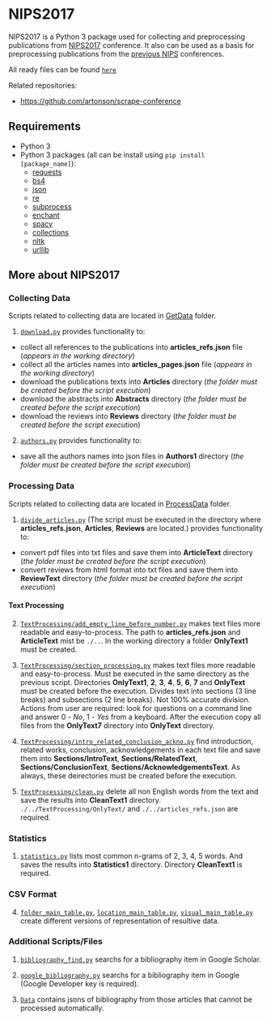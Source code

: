 # NIPS2017

NIPS2017 is a Python 3 package used for collecting and preprocessing publications from [NIPS2017](https://papers.nips.cc/book/advances-in-neural-information-processing-systems-30-2017) conference.
It also can be used as a basis for preprocessing publications from the [previous NIPS](https://papers.nips.cc/) conferences.

All ready files can be found [`here`](https://drive.google.com/open?id=1LCdSrh--qPX5myem1fh6lWfH3Qv5hmgq)

Related repositories:
  - https://github.com/artonson/scrape-conference


## Requirements
- Python 3
- Python 3 packages (all can be install using `pip install [package_name]`):
  - [requests](http://docs.python-requests.org/en/master/)
  - [bs4](https://www.crummy.com/software/BeautifulSoup/bs4/doc/)
  - [json](https://docs.python.org/3/library/json.html)
  - [re](https://docs.python.org/3/library/re.html)
  - [subprocess](https://docs.python.org/3/library/subprocess.html)
  - [enchant](https://pypi.org/project/pyenchant/)
  - [spacy](https://spacy.io/)
  - [collections](https://docs.python.org/3.3/library/collections.html)
  - [nltk](https://www.nltk.org/)
  - [urllib](https://docs.python.org/3/library/urllib.html)
  
## More about NIPS2017
  
### Collecting Data

Scripts related to collecting data are located in [GetData](https://github.com/nuwanda57/NIPS2017/tree/master/GetData) folder.

1) [`download.py`](https://github.com/nuwanda57/NIPS2017/blob/master/GetData/download.py) provides functionality to:
  - collect all references to the publications into **articles_refs.json** file (*appears in the working directory*)
  - collect all the articles names into **articles_pages.json** file (*appears in the working directory*)
  - download the publications texts into **Articles** directory (*the folder must be created before the script execution*)
  - download the abstracts into **Abstracts** directory (*the folder must be created before the script execution*)
  - download the reviews into **Reviews** directory (*the folder must be created before the script execution*)
  
2) [`authors.py`](https://github.com/nuwanda57/NIPS2017/blob/master/GetData/authors.py) provides functionality to:
  - save all the authors names into json files in **Authors1** directory (*the folder must be created before the script execution*)

### Processing Data

Scripts related to collecting data are located in [ProcessData](https://github.com/nuwanda57/NIPS2017/tree/master/ProcessData) folder.

1) [`divide_articles.py`](https://github.com/nuwanda57/NIPS2017/blob/master/ProcessData/divide_articles.py) (The script must be executed in the directory where **articles_refs.json**, **Articles**, **Reviews** are located.) provides functionality to:
  - convert pdf files into txt files and save them into **ArticleText** directory (*the folder must be created before the script execution*)
  - convert reviews from html format into txt files and save them into **ReviewText** directory (*the folder must be created before the script execution*)

#### Text Processing
2) [`TextProcessing/add_empty_line_before_number.py`](https://github.com/nuwanda57/NIPS2017/blob/master/ProcessData/TextProcessing/add_empty_line_before_number.py) makes text files more readable and easy-to-process. The path to **articles_refs.json** and **ArticleText** mist be `./..`. In the working directory a folder **OnlyText1** must be created.

3) [`TextProcessing/section_processing.py`](https://github.com/nuwanda57/NIPS2017/blob/master/ProcessData/TextProcessing/sections_processing.py) makes text files more readable and easy-to-process. Must be executed in the same directory as the previous script. Directories **OnlyText1**, **2**, **3**, **4**, **5**, **6**, **7** and **OnlyText** must be created before the execution. Divides text into sections (3 line breaks) and subsections (2 line breaks). Not 100% accurate division. Actions from user are required: look for questions on a command line and answer 0 - *No*, 1 - *Yes* from a keyboard. After the execution copy all files from the **OnlyText7** directory into **OnlyText** directory.

4) [`TextProcessing/intro_related_conclusion_ackno.py`](https://github.com/nuwanda57/NIPS2017/blob/master/ProcessData/TextProcessing/intro_related_conclusion_ackno.py) find introduction, related works, conclusion, acknowledgements in each text file and save them into **Sections/IntroText**, **Sections/RelatedText**, **Sections/ConclusionText**, **Sections/AcknowledgementsText**. As always, these deirectories must be created before the execution.

5) [`TextProcessing/clean.py`](https://github.com/nuwanda57/NIPS2017/edit/master/ProcessData/TextProcessing/clean.py) delete all non English words from the text and save the results into **CleanText1** directory. `./../TextProcessing/OnlyText/` and `./../articles_refs.json` are required.

### Statistics

1) [`statistics.py`](https://github.com/nuwanda57/NIPS2017/blob/master/Statistics/statistics.py) lists most common n-grams of 2, 3, 4, 5 words. And saves the results into **Statistics1** directory. Directory **CleanText1** is required.

### CSV Format

4) [`folder_main_table.py`](https://github.com/nuwanda57/NIPS2017/blob/master/ProcessData/folder_main_table.py), [`location_main_table.py`](https://github.com/nuwanda57/NIPS2017/blob/master/ProcessData/location_main_table.py), [`visual_main_table.py`](https://github.com/nuwanda57/NIPS2017/blob/master/ProcessData/visual_main_table.py) create different versions of representation of resultive data.

### Additional Scripts/Files

1) [`bibliography_find.py`](https://github.com/nuwanda57/NIPS2017/blob/master/ProcessData/bibliography_find.py) searchs for a bibliography item in Google Scholar.

2) [`google_bibliography.py`](https://github.com/nuwanda57/NIPS2017/blob/master/ProcessData/google_bibliography.py) searchs for a bibliography item in Google (Google Developer key is required).

3) [`Data`](https://github.com/nuwanda57/NIPS2017/tree/master/Data) contains jsons of bibliography from those articles that cannot be processed automatically.
